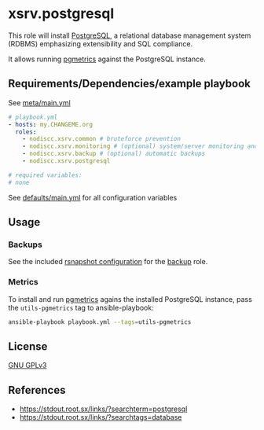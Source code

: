 # xsrv.postgresql

This role will install [PostgreSQL](https://en.wikipedia.org/wiki/PostgreSQL), a relational database management system (RDBMS) emphasizing extensibility and SQL compliance.

It allows running [pgmetrics](https://pgmetrics.io/) against the PostgreSQL instance.


## Requirements/Dependencies/example playbook

See [meta/main.yml](meta/main.yml)

```yaml
# playbook.yml
- hosts: my.CHANGEME.org
  roles:
    - nodiscc.xsrv.common # bruteforce prevention
    - nodiscc.xsrv.monitoring # (optional) system/server monitoring and health checks
    - nodiscc.xsrv.backup # (optional) automatic backups
    - nodiscc.xsrv.postgresql

# required variables:
# none
```

See [defaults/main.yml](defaults/main.yml) for all configuration variables


## Usage

### Backups

See the included [rsnapshot configuration](templates/etc_rsnapshot.d_postgresql.conf.j2) for the [backup](../backup/README.md) role.

### Metrics

To install and run [pgmetrics](https://pgmetrics.io/) agains the installed PostgreSQL instance, pass the `utils-pgmetrics` tag to ansible-playbook:

```bash
ansible-playbook playbook.yml --tags=utils-pgmetrics
```


## License

[GNU GPLv3](../../LICENSE)


## References

- https://stdout.root.sx/links/?searchterm=postgresql
- https://stdout.root.sx/links/?searchtags=database
